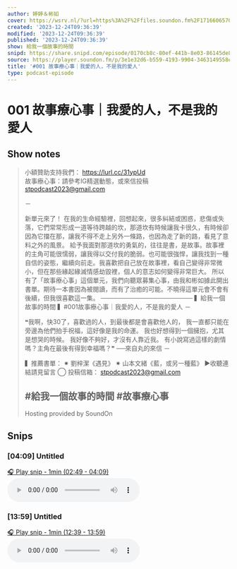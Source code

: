```yaml
---
author: 婷婷＆彬如
cover: https://wsrv.nl/?url=https%3A%2F%2Ffiles.soundon.fm%2F1716606570779-4e6fd851-5436-44ec-8297-758026106b0d.jpeg&w=200&h=200
created: '2023-12-24T09:36:39'
modified: '2023-12-24T09:36:39'
published: '2023-12-24T09:36:39'
show: 給我一個故事的時間
snipd: https://share.snipd.com/episode/0170cb8c-80ef-441b-8e03-86145de80cf3
source: https://player.soundon.fm/p/3e1e32d6-b559-4193-9904-3463149558e5/episodes/113918f8-4646-4ea1-8d41-8774140a526a
title: '#001 故事療心事｜我愛的人，不是我的愛人'
type: podcast-episode
---
```


# 001 故事療心事｜我愛的人，不是我的愛人
## Show notes
> 小額贊助支持我們： https://lurl.cc/31ypUd  
> 故事療心事：請參考IG精選動態，或來信投稿  stpodcast2023@gmail.com  
> 
> － 
> 
> 新單元來了！ 
> 在我的生命經驗裡，回想起來，很多糾結或困惑，悲傷或失落，它們常常形成一道等待跨越的坎，那道坎有時候讓我卡很久，有時候卻因為它擋在那，讓我不得不走上另外一條路，也因為走了新的路，看見了意料之外的風景。 
> 給予我面對那道坎的勇氣的，往往是書，是故事。故事裡的主角可能很懦弱，讓我得以交付我的脆弱。也可能很強悍，讓我找到一種自信的姿態，繼續向前走。我喜歡把自己放在故事裡，看自己變得非常微小，但在那些緣起緣滅情感劫毀裡，個人的意志如何變得非常巨大。 
> 所以有了「故事療心事」這個單元，我們向聽眾募集心事，由我和彬如據此開出書單。期待一本書因為被閱讀，而有了治癒的可能。不曉得這單元會不會有後續，但我很喜歡這一集。 
> ───────────────────── 
> ▍給我一個故事的時間 
> ▍#001故事療心事｜我愛的人，不是我的愛人 
> － 
> 
> ❝我啊，快30了，喜歡過的人，到最後都是會喜歡他人的， 
> 我一直都只能在旁邊為他們拍手祝福，這好像是我的命運。 
> 我也好想得到一個擁抱，尤其是想哭的時候。 
> 我好像不夠好，才沒有人靠近我。 
> 有小說寫過這樣的劇情嗎？主角在最後有得到幸福嗎？❞ 
> ──來自丸的來信 
> － 
> 
> ▍推薦書單： 
> ✷ 劉梓潔《遇見》 
> ✷ 山本文緒《藍，或另一種藍》 
> ▶︎收聽連結請見留言 
> ◯ ​投稿信箱： stpodcast2023@gmail.com  
> 
> \#給我一個故事的時間 
> \#故事療心事 
> -- 
> Hosting provided by  SoundOn

## Snips
### [04:09] Untitled
[🎧 Play snip - 1min️ (02:49 - 04:09)](https://share.snipd.com/snip/172c7f2d-8845-4ed9-a09f-f56ca6f28f6d)
<audio controls> <source src="https://rss.soundon.fm/rssf/3e1e32d6-b559-4193-9904-3463149558e5/feedurl/113918f8-4646-4ea1-8d41-8774140a526a/rssFileVip.mp3?timestamp=1726150051556#t=02:49,04:09"> </audio>
### [13:59] Untitled
[🎧 Play snip - 1min️ (12:39 - 13:59)](https://share.snipd.com/snip/b5b50017-25cf-4634-a771-eb238a13d960)
<audio controls> <source src="https://rss.soundon.fm/rssf/3e1e32d6-b559-4193-9904-3463149558e5/feedurl/113918f8-4646-4ea1-8d41-8774140a526a/rssFileVip.mp3?timestamp=1726150051556#t=12:39,13:59"> </audio>
